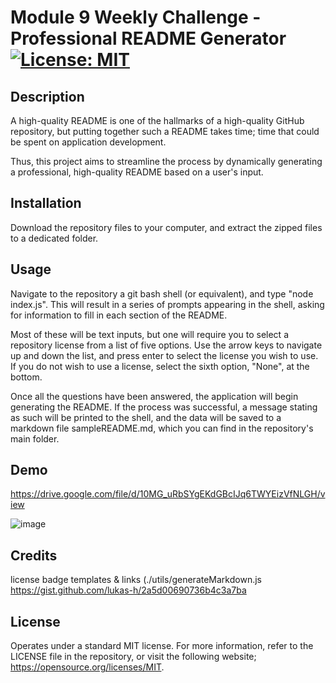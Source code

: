 
# Module 9 Weekly Challenge - Professional README Generator [![License: MIT](https://img.shields.io/badge/License-MIT-yellow.svg)](https://opensource.org/licenses/MIT)

## Description

A high-quality README is one of the hallmarks of a high-quality GitHub repository, but putting together such a README takes time; time that could be spent on application development.

Thus, this project aims to streamline the process by dynamically generating a professional, high-quality README based on a user's input.

## Installation

Download the repository files to your computer, and extract the zipped files to a dedicated folder.

## Usage

Navigate to the repository a git bash shell (or equivalent), and type "node index.js". This will result in a series of prompts appearing in the shell, asking for information to fill in each section of the README.

Most of these will be text inputs, but one will require you to select a repository license from a list of five options. Use the arrow keys to navigate up and down the list, and press enter to select the license you wish to use. If you do not wish to use a license, select the sixth option, "None", at the bottom.

Once all the questions have been answered, the application will begin generating the README. If the process was successful, a message stating as such will be printed to the shell, and the data will be saved to a markdown file sampleREADME.md, which you can find in the repository's main folder.

## Demo

https://drive.google.com/file/d/10MG_uRbSYgEKdGBcIJq6TWYEizVfNLGH/view

![image](https://github.com/stavrospana/README-Generator-Module-9/assets/138176781/38e55989-3a98-4f2c-8af8-e72cf9ccfc48)


## Credits

license badge templates & links (./utils/generateMarkdown.js
https://gist.github.com/lukas-h/2a5d00690736b4c3a7ba

## License

Operates under a standard MIT license. For more information, refer to the LICENSE file in the repository, or visit the following website; https://opensource.org/licenses/MIT.
